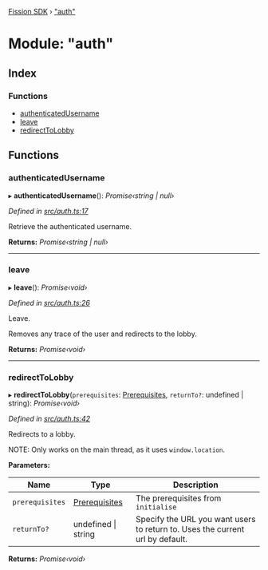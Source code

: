 [Fission SDK](../README.md) › ["auth"](_auth_.md)

# Module: "auth"

## Index

### Functions

* [authenticatedUsername](_auth_.md#authenticatedusername)
* [leave](_auth_.md#leave)
* [redirectToLobby](_auth_.md#redirecttolobby)

## Functions

###  authenticatedUsername

▸ **authenticatedUsername**(): *Promise‹string | null›*

*Defined in [src/auth.ts:17](https://github.com/fission-suite/webnative/blob/33d72ef/src/auth.ts#L17)*

Retrieve the authenticated username.

**Returns:** *Promise‹string | null›*

___

###  leave

▸ **leave**(): *Promise‹void›*

*Defined in [src/auth.ts:26](https://github.com/fission-suite/webnative/blob/33d72ef/src/auth.ts#L26)*

Leave.

Removes any trace of the user and redirects to the lobby.

**Returns:** *Promise‹void›*

___

###  redirectToLobby

▸ **redirectToLobby**(`prerequisites`: [Prerequisites](_ucan_prerequisites_.md#prerequisites), `returnTo?`: undefined | string): *Promise‹void›*

*Defined in [src/auth.ts:42](https://github.com/fission-suite/webnative/blob/33d72ef/src/auth.ts#L42)*

Redirects to a lobby.

NOTE: Only works on the main thread, as it uses `window.location`.

**Parameters:**

Name | Type | Description |
------ | ------ | ------ |
`prerequisites` | [Prerequisites](_ucan_prerequisites_.md#prerequisites) | The prerequisites from `initialise` |
`returnTo?` | undefined &#124; string | Specify the URL you want users to return to.                 Uses the current url by default.  |

**Returns:** *Promise‹void›*
